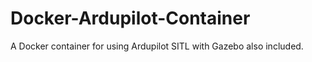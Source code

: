# Docker-Ardupilot-Container

A Docker container for using Ardupilot SITL with Gazebo also included.
